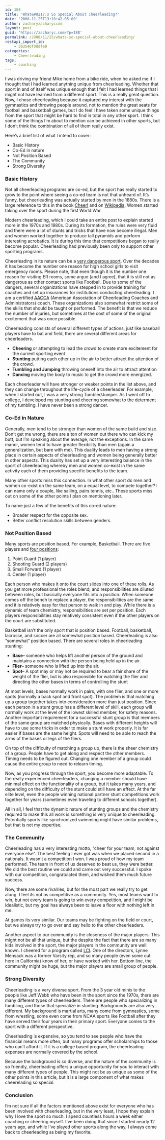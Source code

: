 ```yaml
---
id: 188
title: 'What&#8217;s So Special About Cheerleading?'
date: '2008-11-25T13:18:42-05:00'
author: zacharyzacharyccom
layout: post
guid: 'https://zacharyc.com/?p=188'
permalink: /2008/11/25/whats-so-special-about-cheerleading/
restapi_import_id:
    - 5b3546f08dfe0
categories:
    - Cheerleading
tags:
    - coaching
---
```


I was driving my friend Mike home from a bike ride, when he asked me if I thought that I had learned anything unique from cheerleading. Whether that sport in and of itself was unique enough that I felt I had learned things that I might not have learned from a different sport. This is a really great question. Now, I chose cheerleading because it captured my interest with the gymnastics and throwing people around, not to mention the great seats for football and basketball games, but I do feel I have taken some unique things from the sport that might be hard to find in total in any other sport. I think some of the things I’m about to mention can be achieved in other sports, but I don’t think the combination of all of them really exist.

Here’s a brief list of what I intend to cover:

- Basic History
- Co-Ed in nature
- Not Position Based
- The Community
- Strong Diversity

### Basic History

Not all cheerleading programs are co-ed, but the sport has really started to grow to the point where seeing a co-ed team is not that unheard of. It’s funny, but cheerleading was actually started by men in the 1880s. There is a large reference to this in the book [Cheer!](http://www.amazon.com/Cheer-Inside-Secret-College-Cheerleaders/dp/1416535969/ref=pd_bbs_1?ie=UTF8&s=books&qid=1220909775&sr=8-1) and on [Wikipedia](http://en.wikipedia.org/wiki/Cheerleading#History). Women started taking over the sport during the first World War.

Modern cheerleading, which I could take an entire post to explain started more in the 1970s and 1980s. During its formation, the rules were very fluid and there were a lot of stunts and tricks that have now become illegal. Men and women worked together to produce tall pyramids and perform interesting acrobatics. It is during this time that competitions began to really become popular. Cheerleading had previously been only to support other sporting programs.

Cheerleading in its nature can be a [very dangerous sport](http://www.nytimes.com/2007/03/31/sports/31cheerleader.html). Over the decades it has become the number one reason for high school girls to visit emergency rooms. Please note, that even though it is the number one reason for visiting ER rooms, some argue (and I agree), that it is still not as dangerous as other contact sports like Football. Due to some of the dangers, several organizations have stepped in to provide training for coaches and set up insurances for institutions conducting cheerleading. I am a certified [AACCA](http://www.aacca.org/) (American Association of Cheerleading Coaches and Administrators) coach. These organizations also somewhat restrict some of the skills that should be taught or performed. The benefit is that we reduce the number of injuries, but sometimes at the cost of some of the original excitement that was once possible.

Cheerleading consists of several different types of actions, just like baseball players have to bat and field, there are several different areas for cheerleaders.

- **Cheering** or attempting to lead the crowd to create more excitement for the current sporting event
- **Stunting** putting each other up in the air to better attract the attention of the crowd.
- **Tumbling and Jumping** throwing oneself into the air to attract attention
- **Dancing** moving the body to music to get the crowd more energized.

Each cheerleader will have stronger or weaker points in the list above, and they can change throughout the life-cycle of a cheerleader. For example, when I started out, I was a very strong Tumbler/Jumper. As I went off to college, I developed my stunting and cheering somewhat to the determent of my tumbling. I have never been a strong dancer.

### Co-Ed in Nature

Generally, men tend to be stronger than women of the same build and size. Don’t get me wrong, there are a ton of women out there who can kick my butt, but I’m speaking about the average, not the exceptions. In the same manor, women tend to have greater flexibility than men (again a generalization, but bare with me). This duality leads to men having a strong place in certain aspects of cheerleading and women being generally better in other aspects. This duality has set up a very interesting balance in the sport of cheerleading whereby men and women co-exist in the same activity each of them providing specific benefits to the team.

Many other sports miss this connection. In what other sport do men and women co-exist on the same team, on a equal level, to compete together? I can name only a couple, like sailing, pairs tennis, etc.. These sports miss out on some of the other points I plan on mentioning later.

To name just a few of the benefits of this co-ed nature:

- Broader respect for the opposite sex.
- Better conflict resolution skills between genders.

### Not Position Based

Many sports are position based. For example, Basketball. There are five players and [four positions](http://en.wikipedia.org/wiki/Basketball_position):

1. Point Guard (1 player)
2. Shooting Guard (2 players)
3. Small Forward (1 player)
4. Center (1 player)

Each person who makes it onto the court slides into one of these rolls. As you get more professional the roles blend, and responsibilities are diluted between roles, but basically everyone fits into a position. When someone comes off the bench to replace a player, the responsibilities are the same and it is relatively easy for that person to walk in and play. While there is a dynamic of team chemistry, responsibilities are set per position. Each players responsibilities stay relatively consistent even if the other players on the court are substituted.

Basketball isn’t the only sport that is position based. Football, basketball, lacrosse, and soccer are all somewhat position based. Cheerleading is also “somewhat” position based. There are several roles in cheerleading stunting:

- **Base**– someone who helps lift another person of the ground and maintains a connection with the person being held up in the air.
- **Flier**– someone who is lifted up into the air.
- **Spot**– A spot may or may not be required to bear a fair share of the weight of the flier, but is also responsible for watching the flier and directing the other bases in terms of controlling the stunt

At most levels, bases normally work in pairs, with one flier, and one or more spots (normally a back spot and front spot). The problem is that matching up a group together takes into consideration more than just position. Since each person in a stunt group has a different level of skill, each group will normally work at the level of the lowest skilled member, for safety reasons. Another important requirement for a successful stunt group is that members of the same group are matched physically. Bases with different heights will have to use some tricks in order to make a stunt work properly. It is far easier if bases are the same height. Spots will need to be able to reach the arms of the bases or legs of the fliers.

On top of the difficulty of matching a group up, there is the sheer chemistry of a group. People have to get along and respect the other members. Timing needs to be figured out. Changing one member of a group could cause the entire group to need to relearn timing.

Now, as you progress through the sport, you become more adaptable. To the really experienced cheerleaders, changing a member should have minimal effect on the functionality of a group, but it takes many years, and depending on the difficulty of the stunt could still have an effect. At the far elite level, even the people winning national partner stunt competitions work together for years (sometimes even traveling to different schools together).

All in all, I feel that the dynamic nature of stunting groups and the chemistry required to make this all work is something is very unique to cheerleading. Potentially sports like synchronized swimming might have similar problems, but that is not my expertise.

### The Community

Cheerleading has a very interesting motto, “cheer for your team, not against everyone else”. The best feeling I ever got was when we placed second in a nationals. It wasn’t a competition I won. I was proud of how my team performed. The team in front of us deserved to beat us, they were better. We did the best routine we could and came out very successful. I spoke with our competition, congratulated them, and wished them much future success.

Now, there are some rivalries, but for the most part we really try to get along. I feel its not as competitive as a community. Yes, most teams want to win, but not every team is going to win every competition, and I might be idealistic, but my goal has always been to leave a floor with nothing left in me.

At games its very similar. Our teams may be fighting on the field or court, but we always try to go over and say hello to the other cheerleaders.

Another aspect to our community is the closeness of the major players. This might not be all that unique, but the despite the fact that there are so many kids involved in the sport, the major players in the community are well known. I cheered for a program called [LCI](http://www.libertycheerinstitute.com). One of the directors, Lynne Mensack was a former Varsity rep, and so many people (even some out here in California) know of her, or have worked with her. Bottom line, the community might be huge, but the major players are small group of people.

### Strong Diversity

Cheerleading is a very diverse sport. From the 3 year old minis to the people like Jeff Webb who have been in the sport since the 1970s, there are many different types of cheerleaders. There are people who specializing in tumbling, and those that specialize in stunting. Backgrounds are also very different. My background is martial arts, many come from gymnastics, some from wrestling, some even come from NCAA sports like Football after they have served their four years in their primary sport. Everyone comes to the sport with a different perspective.

Cheerleading is expensive, so you tend to see people who have the financial means more often, but many programs offer scholarships to those who can’t afford it. If it is a college based program, the cheerleading expenses are normally covered by the school.

Because the background is so diverse, and the nature of the community is so friendly, cheerleading offers a unique opportunity for you to interact with many different types of people. This might not be as unique as some of the other points in this article, but it is a large component of what makes cheerelading so special.

### Conclusion

I’m not sure if all the factors mentioned above exist for everyone who has been involved with cheerleading, but in the very least, I hope they explain why I love the sport so much. I spend countless hours a week either coaching or cheering myself. I’ve been doing that since I started nearly 12 years ago, and while I’ve played other sports along the way, I always come back to cheerleading as being my favorite.